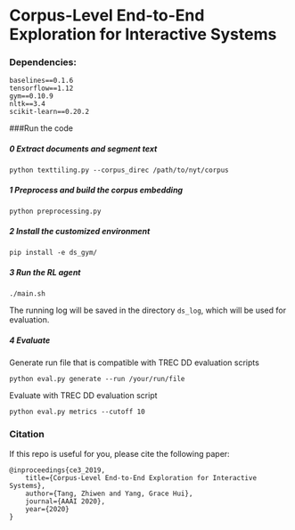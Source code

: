 # Corpus-Level End-to-End Exploration for Interactive Systems

### Dependencies:
```
baselines==0.1.6
tensorflow==1.12
gym==0.10.9
nltk==3.4
scikit-learn==0.20.2
```

###Run the code

##### 0 Extract documents and segment text
```shell script
python texttiling.py --corpus_direc /path/to/nyt/corpus 
```

##### 1 Preprocess and build the corpus embedding
```shell script
python preprocessing.py
```

##### 2 Install the customized environment
```shell script
pip install -e ds_gym/
```

##### 3 Run the RL agent
```shell script
./main.sh
```
The running log will be saved in the directory `ds_log`, which will be used for evaluation.

##### 4 Evaluate
Generate run file that is compatible with TREC DD evaluation scripts
```shell script
python eval.py generate --run /your/run/file
```
Evaluate with TREC DD evaluation script
```shell script
python eval.py metrics --cutoff 10
```

### Citation
If this repo is useful for you, please cite the following paper:

    @inproceedings{ce3_2019,
        title={Corpus-Level End-to-End Exploration for Interactive Systems},
        author={Tang, Zhiwen and Yang, Grace Hui},
        journal={AAAI 2020},
        year={2020}
    }
